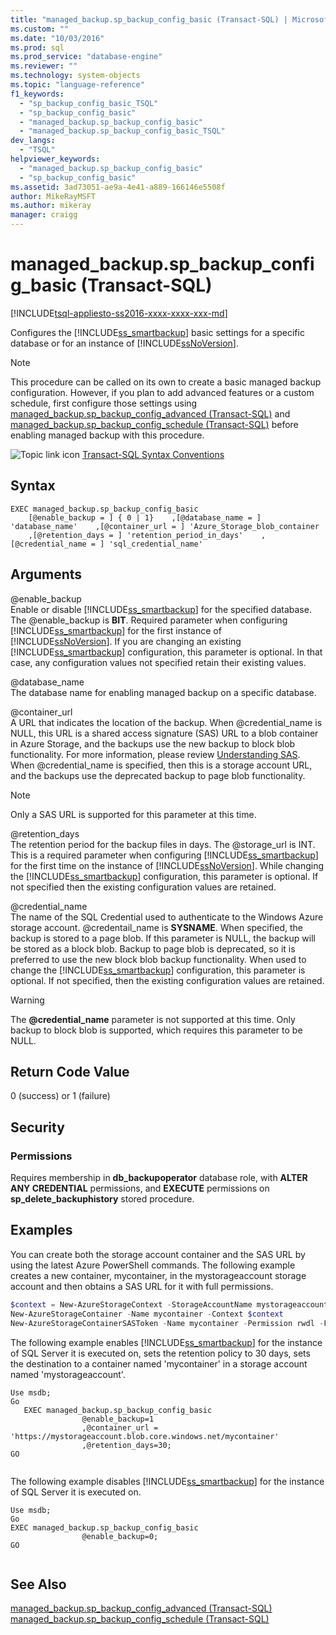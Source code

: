 ```yaml
---
title: "managed_backup.sp_backup_config_basic (Transact-SQL) | Microsoft Docs"
ms.custom: ""
ms.date: "10/03/2016"
ms.prod: sql
ms.prod_service: "database-engine"
ms.reviewer: ""
ms.technology: system-objects
ms.topic: "language-reference"
f1_keywords: 
  - "sp_backup_config_basic_TSQL"
  - "sp_backup_config_basic"
  - "managed_backup.sp_backup_config_basic"
  - "managed_backup.sp_backup_config_basic_TSQL"
dev_langs: 
  - "TSQL"
helpviewer_keywords: 
  - "managed_backup.sp_backup_config_basic"
  - "sp_backup_config_basic"
ms.assetid: 3ad73051-ae9a-4e41-a889-166146e5508f
author: MikeRayMSFT
ms.author: mikeray
manager: craigg
---
```

# managed_backup.sp_backup_config_basic (Transact-SQL)
[!INCLUDE[tsql-appliesto-ss2016-xxxx-xxxx-xxx-md](../../includes/tsql-appliesto-ss2016-xxxx-xxxx-xxx-md.md)]

  Configures the [!INCLUDE[ss_smartbackup](../../includes/ss-smartbackup-md.md)] basic settings for a specific database or for an instance of [!INCLUDE[ssNoVersion](../../includes/ssnoversion-md.md)].  
  
> [!NOTE]  
>  This procedure can be called on its own to create a basic managed backup configuration. However, if you plan to add advanced features or a custom schedule, first configure those settings using [managed_backup.sp_backup_config_advanced &#40;Transact-SQL&#41;](../../relational-databases/system-stored-procedures/managed-backup-sp-backup-config-advanced-transact-sql.md) and [managed_backup.sp_backup_config_schedule &#40;Transact-SQL&#41;](../../relational-databases/system-stored-procedures/managed-backup-sp-backup-config-schedule-transact-sql.md) before enabling managed backup with this procedure.  
   
 ![Topic link icon](../../database-engine/configure-windows/media/topic-link.gif "Topic link icon") [Transact-SQL Syntax Conventions](../../t-sql/language-elements/transact-sql-syntax-conventions-transact-sql.md)  
  
## Syntax  
  
```Transact-SQL   
EXEC managed_backup.sp_backup_config_basic  
    [@enable_backup = ] { 0 | 1}    ,[@database_name = ] 'database_name'    ,[@container_url = ] 'Azure_Storage_blob_container  
    ,[@retention_days = ] 'retention_period_in_days'    ,[@credential_name = ] 'sql_credential_name'  
```  
  
##  <a name="Arguments"></a> Arguments  
 @enable_backup  
 Enable or disable [!INCLUDE[ss_smartbackup](../../includes/ss-smartbackup-md.md)] for the specified database. The @enable_backup is **BIT**. Required parameter when configuring [!INCLUDE[ss_smartbackup](../../includes/ss-smartbackup-md.md)] for the first instance of [!INCLUDE[ssNoVersion](../../includes/ssnoversion-md.md)]. If you are changing an existing [!INCLUDE[ss_smartbackup](../../includes/ss-smartbackup-md.md)] configuration, this parameter is optional. In that case, any configuration values not specified retain their existing values.  
  
 @database_name  
 The database name for enabling managed backup on a specific database.  
  
 @container_url  
 A URL that indicates the location of the backup. When @credential_name is NULL, this URL is a shared access signature (SAS) URL to a blob container in Azure Storage, and the backups use the new backup to block blob functionality. For more information, please review [Understanding SAS](https://azure.microsoft.com/documentation/articles/storage-dotnet-shared-access-signature-part-1/). When @credential_name is specified, then this is a storage account URL, and the backups use the deprecated backup to page blob functionality.  
  
> [!NOTE]  
>  Only a SAS URL is supported for this parameter at this time.  
  
 @retention_days  
 The retention period for the backup files in days. The @storage_url is INT. This is a required parameter when configuring [!INCLUDE[ss_smartbackup](../../includes/ss-smartbackup-md.md)] for the first time on the instance of [!INCLUDE[ssNoVersion](../../includes/ssnoversion-md.md)]. While changing the [!INCLUDE[ss_smartbackup](../../includes/ss-smartbackup-md.md)] configuration, this parameter is optional. If not specified then the existing configuration values are retained.  
  
 @credential_name  
 The name of the SQL Credential used to authenticate to the Windows Azure storage account. @credentail_name is **SYSNAME**. When specified, the backup is stored to a page blob. If this parameter is NULL, the backup will be stored as a block blob. Backup to page blob is deprecated, so it is preferred to use the new block blob backup functionality. When used to change the [!INCLUDE[ss_smartbackup](../../includes/ss-smartbackup-md.md)] configuration, this parameter is optional. If not specified, then the existing configuration values are retained.  
  
> [!WARNING]
>  The **@credential_name** parameter is not supported at this time. Only backup to block blob is supported, which requires this parameter to be NULL.  
  
## Return Code Value  
 0 (success) or 1 (failure)  
  
## Security  
  
### Permissions  
 Requires membership in **db_backupoperator** database role, with **ALTER ANY CREDENTIAL** permissions, and **EXECUTE** permissions on **sp_delete_backuphistory** stored procedure.  
  
## Examples  
 You can create both the storage account container and the SAS URL by using the latest Azure PowerShell commands. The following example creates a new container, mycontainer, in the mystorageaccount storage account and then obtains a SAS URL for it with full permissions.  
  
```powershell  
$context = New-AzureStorageContext -StorageAccountName mystorageaccount -StorageAccountKey (Get-AzureStorageKey -StorageAccountName mystorageaccount).Primary  
New-AzureStorageContainer -Name mycontainer -Context $context  
New-AzureStorageContainerSASToken -Name mycontainer -Permission rwdl -FullUri -Context $context  
```  
  
 The following example enables [!INCLUDE[ss_smartbackup](../../includes/ss-smartbackup-md.md)] for the instance of SQL Server it is executed on, sets the retention policy to 30 days, sets the destination to a container named 'mycontainer' in a storage account named 'mystorageaccount'.  
  
```Transact-SQL 
Use msdb;  
Go  
   EXEC managed_backup.sp_backup_config_basic  
                @enable_backup=1  
                ,@container_url = 'https://mystorageaccount.blob.core.windows.net/mycontainer'  
                ,@retention_days=30;   
GO  
  
```
  
 The following example disables [!INCLUDE[ss_smartbackup](../../includes/ss-smartbackup-md.md)] for the instance of SQL Server it is executed on.  
  
```Transact-SQL  
Use msdb;  
Go  
EXEC managed_backup.sp_backup_config_basic  
                @enable_backup=0;  
GO  
  
```  
  
## See Also  
 [managed_backup.sp_backup_config_advanced &#40;Transact-SQL&#41;](../../relational-databases/system-stored-procedures/managed-backup-sp-backup-config-advanced-transact-sql.md)   
 [managed_backup.sp_backup_config_schedule &#40;Transact-SQL&#41;](../../relational-databases/system-stored-procedures/managed-backup-sp-backup-config-schedule-transact-sql.md)  
  
  
